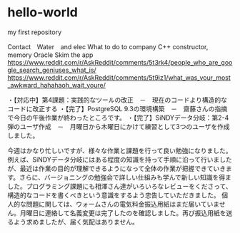 # hello-world
my first repository

Contact　Water　and elec
What to do to company
C++ constructor, memory
Oracle
Skim the app
https://www.reddit.com/r/AskReddit/comments/5t3rk4/people_who_are_google_search_geniuses_what_is/
https://www.reddit.com/r/AskReddit/comments/5t9iz1/what_was_your_most_awkward_hahahaoh_wait_youre/

・【対応中】第4課題：実践的なツールの改正　－　現在のコードより構造的なコードに改正する
・【完了】PostgreSQL 9.3の環境構築　－　齋藤さんの指摘で今日の午後作業が終わったところです。
・【完了】SiNDYデータ分岐：第2-4弾のユーザ作成　－　月曜日から木曜日にかけて練習として3つのユーザを作成しました。

今週はかなり忙しいですが、様々な作業と課題を行って良い勉強になりました。例えば、SiNDYデータ分岐にはある程度の知識を持って手順に沿って行いましたが、最近は作業の目的が理解できるようになって全体の作業が把握できていきます。さらに、バージョニングの勉強会で詳しい仕組みも学んで新しい知識を得ました。プログラミング課題にも相澤さん達がいろいろなレビューをくださって、構造的なコードを書くべきという意識をするよう忠告していただきました。
個人的な問題に関しては、ウォームさんの電気料金振込用紙はまだ届いていません。月曜日に連絡して名義変更は完了したのを確認しました。再び振込用紙を送るよう求めましたが、届く気配はありません。

